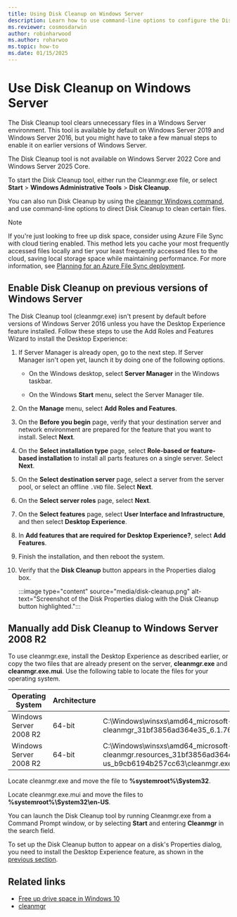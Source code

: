 ```yaml
---
title: Using Disk Cleanup on Windows Server
description: Learn how to use command-line options to configure the Disk Cleanup tool (Cleanmgr.exe) to automatically clear certain files.
ms.reviewer: cosmosdarwin
author: robinharwood
ms.author: roharwoo
ms.topic: how-to
ms.date: 01/15/2025
---
```


# Use Disk Cleanup on Windows Server

The Disk Cleanup tool clears unnecessary files in a Windows Server environment. This tool is available by default on Windows Server 2019 and Windows Server 2016, but you might have to take a few manual steps to enable it on earlier versions of Windows Server.

The Disk Cleanup tool is not available on Windows Server 2022 Core and Windows Server 2025 Core.

To start the Disk Cleanup tool, either run the Cleanmgr.exe file, or select **Start** > **Windows Administrative Tools** > **Disk Cleanup**.

You can also run Disk Cleanup by using the [cleanmgr Windows command](../../administration/windows-commands/cleanmgr.md), and use command-line options to direct Disk Cleanup to clean certain files.

> [!NOTE]
> If you're just looking to free up disk space, consider using Azure File Sync with cloud tiering enabled. This method lets you cache your most frequently accessed files locally and tier your least frequently accessed files to the cloud, saving local storage space while maintaining performance. For more information, see [Planning for an Azure File Sync deployment](/azure/storage/files/storage-sync-files-planning).

## Enable Disk Cleanup on previous versions of Windows Server

The Disk Cleanup tool (cleanmgr.exe) isn't present by default before versions of Windows Server 2016 unless you have the Desktop Experience feature installed. Follow these steps to use the Add Roles and Features Wizard to install the Desktop Experience:

1. If Server Manager is already open, go to the next step. If Server Manager isn't open yet, launch it by doing one of the following options.

   - On the Windows desktop, select **Server Manager** in the Windows taskbar.

   - On the Windows **Start** menu, select the Server Manager tile.

1. On the **Manage** menu, select **Add Roles and Features**.

1. On the **Before you begin** page, verify that your destination server and network environment are prepared for the feature that you want to install. Select **Next**.

1. On the **Select installation type** page, select **Role-based or feature-based installation** to install all parts features on a single server. Select **Next**.

1. On the **Select destination server** page, select a server from the server pool, or select an offline `.VHD` file. Select **Next**.

1. On the **Select server roles** page, select **Next**.

1. On the **Select features** page, select **User Interface and Infrastructure**, and then select **Desktop Experience**.

1. In **Add features that are required for Desktop Experience?**, select **Add Features**.

1. Finish the installation, and then reboot the system.

1. Verify that the **Disk Cleanup** button appears in the Properties dialog box.

   :::image type="content" source="media/disk-cleanup.png" alt-text="Screenshot of the Disk Properties dialog with the Disk Cleanup button highlighted.":::

## Manually add Disk Cleanup to Windows Server 2008 R2

To use cleanmgr.exe, install the Desktop Experience as described earlier, or copy the two files that are already present on the server, **cleanmgr.exe** and **cleanmgr.exe.mui**. Use the following table to locate the files for your operating system.

| Operating System  | Architecture  | File Location  |
| ----------------- | -------------- | --------------- |
| Windows Server 2008 R2 | 64-bit | C:\Windows\winsxs\amd64_microsoft-windows-cleanmgr_31bf3856ad364e35_6.1.7600.16385_none_c9392808773cd7da\cleanmgr.exe |
| Windows Server 2008 R2 | 64-bit | C:\Windows\winsxs\amd64_microsoft-windows-cleanmgr.resources_31bf3856ad364e35_6.1.7600.16385_en-us_b9cb6194b257cc63\cleanmgr.exe.mui |

Locate cleanmgr.exe and move the file to **%systemroot%\System32**.

Locate cleanmgr.exe.mui and move the files to **%systemroot%\System32\en-US**.

You can launch the Disk Cleanup tool by running Cleanmgr.exe from a Command Prompt window, or by selecting **Start** and entering **Cleanmgr** in the search field.

To set up the Disk Cleanup button to appear on a disk's Properties dialog, you need to install the Desktop Experience feature, as shown in the [previous section](#enable-disk-cleanup-on-previous-versions-of-windows-server).

## Related links

- [Free up drive space in Windows 10](https://support.microsoft.com/help/12425/windows-10-free-up-drive-space)
- [cleanmgr](../../administration/windows-commands/cleanmgr.md)

